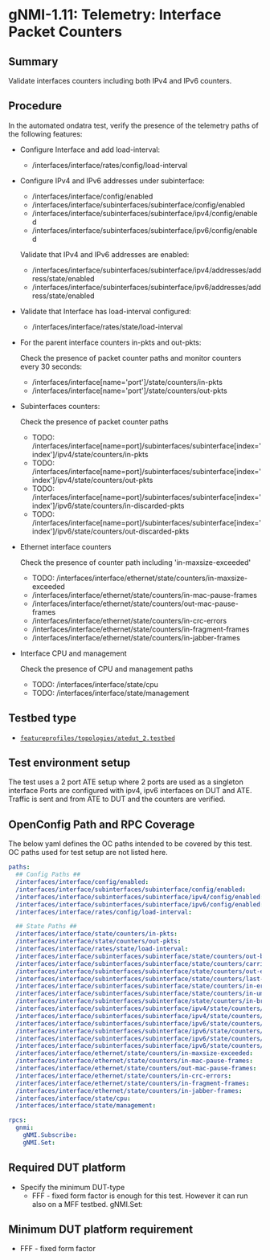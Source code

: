 # gNMI-1.11: Telemetry: Interface Packet Counters

## Summary

Validate interfaces counters including both IPv4 and IPv6 counters.

## Procedure

In the automated ondatra test, verify the presence of the telemetry paths of the
following features:

*   Configure Interface and add load-interval:

    *   /interfaces/interface/rates/config/load-interval

*   Configure IPv4 and IPv6 addresses under subinterface:

    *   /interfaces/interface/config/enabled
    *   /interfaces/interface/subinterfaces/subinterface/config/enabled
    *   /interfaces/interface/subinterfaces/subinterface/ipv4/config/enabled
    *   /interfaces/interface/subinterfaces/subinterface/ipv6/config/enabled

    Validate that IPv4 and IPv6 addresses are enabled:

    *   /interfaces/interface/subinterfaces/subinterface/ipv4/addresses/address/state/enabled
    *   /interfaces/interface/subinterfaces/subinterface/ipv6/addresses/address/state/enabled

*   Validate that Interface has load-interval configured:

    *   /interfaces/interface/rates/state/load-interval

*   For the parent interface counters in-pkts and out-pkts:

    Check the presence of packet counter paths and monitor counters every
    30 seconds:

    *   /interfaces/interface[name='port']/state/counters/in-pkts
    *   /interfaces/interface[name='port']/state/counters/out-pkts

*   Subinterfaces counters:

    Check the presence of packet counter paths

    *   TODO:
        /interfaces/interface[name=port]/subinterfaces/subinterface[index='index']/ipv4/state/counters/in-pkts
    *   TODO:
        /interfaces/interface[name=port]/subinterfaces/subinterface[index='index']/ipv4/state/counters/out-pkts
    *   TODO:
        /interfaces/interface[name=port]/subinterfaces/subinterface[index='index']/ipv6/state/counters/in-discarded-pkts
    *   TODO:
        /interfaces/interface[name=port]/subinterfaces/subinterface[index='index']/ipv6/state/counters/out-discarded-pkts

*   Ethernet interface counters

    Check the presence of counter path including 'in-maxsize-exceeded'

    *   TODO: /interfaces/interface/ethernet/state/counters/in-maxsize-exceeded
    *   /interfaces/interface/ethernet/state/counters/in-mac-pause-frames
    *   /interfaces/interface/ethernet/state/counters/out-mac-pause-frames
    *   /interfaces/interface/ethernet/state/counters/in-crc-errors
    *   /interfaces/interface/ethernet/state/counters/in-fragment-frames
    *   /interfaces/interface/ethernet/state/counters/in-jabber-frames

*   Interface CPU and management

    Check the presence of CPU and management paths

    *   TODO: /interfaces/interface/state/cpu
    *   TODO: /interfaces/interface/state/management

## Testbed type

* [`featureprofiles/topologies/atedut_2.testbed`](https://github.com/openconfig/featureprofiles/blob/main/topologies/atedut_2.testbed)

## Test environment setup
The test uses a 2 port ATE setup where 2 ports are used as a singleton interface
Ports are configured with ipv4, ipv6 interfaces on DUT and ATE. Traffic is sent
and from ATE to DUT and the counters are verified.

## OpenConfig Path and RPC Coverage

The below yaml defines the OC paths intended to be covered by this test.
OC paths used for test setup are not listed here.

```yaml
paths:
  ## Config Paths ##
  /interfaces/interface/config/enabled:
  /interfaces/interface/subinterfaces/subinterface/config/enabled:
  /interfaces/interface/subinterfaces/subinterface/ipv4/config/enabled:
  /interfaces/interface/subinterfaces/subinterface/ipv6/config/enabled:
  /interfaces/interface/rates/config/load-interval:

  ## State Paths ##
  /interfaces/interface/state/counters/in-pkts:
  /interfaces/interface/state/counters/out-pkts:
  /interfaces/interface/rates/state/load-interval:
  /interfaces/interface/subinterfaces/subinterface/state/counters/out-broadcast-pkts:
  /interfaces/interface/subinterfaces/subinterface/state/counters/carrier-transitions:
  /interfaces/interface/subinterfaces/subinterface/state/counters/out-errors:
  /interfaces/interface/subinterfaces/subinterface/state/counters/last-clear:
  /interfaces/interface/subinterfaces/subinterface/state/counters/in-errors:
  /interfaces/interface/subinterfaces/subinterface/state/counters/in-unknown-protos:
  /interfaces/interface/subinterfaces/subinterface/state/counters/in-broadcast-pkts:
  /interfaces/interface/subinterfaces/subinterface/ipv4/state/counters/in-pkts:
  /interfaces/interface/subinterfaces/subinterface/ipv4/state/counters/out-pkts:
  /interfaces/interface/subinterfaces/subinterface/ipv6/state/counters/in-pkts:
  /interfaces/interface/subinterfaces/subinterface/ipv6/state/counters/out-pkts:
  /interfaces/interface/subinterfaces/subinterface/ipv6/state/counters/in-discarded-pkts:
  /interfaces/interface/subinterfaces/subinterface/ipv6/state/counters/out-discarded-pkts:
  /interfaces/interface/ethernet/state/counters/in-maxsize-exceeded:
  /interfaces/interface/ethernet/state/counters/in-mac-pause-frames:
  /interfaces/interface/ethernet/state/counters/out-mac-pause-frames:
  /interfaces/interface/ethernet/state/counters/in-crc-errors:
  /interfaces/interface/ethernet/state/counters/in-fragment-frames:
  /interfaces/interface/ethernet/state/counters/in-jabber-frames:
  /interfaces/interface/state/cpu:
  /interfaces/interface/state/management:

rpcs:
  gnmi:
    gNMI.Subscribe:
    gNMI.Set:
```

## Required DUT platform

* Specify the minimum DUT-type
    * FFF - fixed form factor is enough for this test. However it can run also
      on a MFF testbed.
      gNMI.Set:

## Minimum DUT platform requirement
* FFF - fixed form factor

